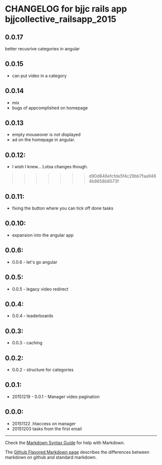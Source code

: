 # CHANGELOG for bjjc rails app bjjcollective_railsapp_2015

## 0.0.17
better recusrive categories in angular

## 0.0.15
* can put video in a category

## 0.0.14
* mix
* bugs of appcomplished on homepage

## 0.0.13
* empty mouseover is not displayed
* ad on the homepage in angular.

## 0.0.12:
* I wish I knew... Lotsa changes though.
>>>>>>> d90d846efcfde5f4c29bb7faa9464b8658b8573f

## 0.0.11:
* fixing the button where you can tick off done tasks

## 0.0.10:
* expansion into the angular app

## 0.0.6:
* 0.0.6 - let's go angular

## 0.0.5:
* 0.0.5 - legacy video redirect

## 0.0.4:
* 0.0.4 - leaderboards

## 0.0.3:
* 0.0.3 - caching

## 0.0.2:
* 0.0.2 - structure for categories

## 0.0.1:
* 20151219 - 0.0.1 - Manager video pagination

## 0.0.0:
* 20151122 .htaccess on manager
* 20151203 tasks from the first email

- - -
Check the [Markdown Syntax Guide](http://daringfireball.net/projects/markdown/syntax) for help with Markdown.

The [Github Flavored Markdown page](http://github.github.com/github-flavored-markdown/) describes the differences between markdown on github and standard markdown.
